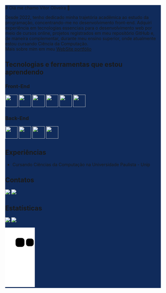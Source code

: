 
<div style="background-color:#102b5b">
  # Olá me chamo Vitor Oliveira 👋

Desde 2022, tenho dedicado minha trajetória acadêmica ao estudo da programação, concentrando-me no desenvolvimento front-end. Adquiri experiência em tecnologias essenciais para o desenvolvimento web por meio de cursos online, projetos registrados em meu repositório GitHub e, de maneira complementar, durante meu ensino superior, onde atualmente estou cursando Ciência da Computação.
</br>
Mais sobre mim em meu <a href="https://angular-portfolio-oliveiravitor32.vercel.app/" target="_blank">WebSite portfólio</a>

## Tecnologias e ferramentas que estou aprendendo

### Front-End
<div style="display:flex, margin-bottom: 20px;">
  <img src="https://cdn.jsdelivr.net/gh/devicons/devicon/icons/html5/html5-original-wordmark.svg" width="40" height="40" />
  <img src="https://cdn.jsdelivr.net/gh/devicons/devicon/icons/css3/css3-original-wordmark.svg" width="40" height="40" />
  <img src="https://cdn.jsdelivr.net/gh/devicons/devicon/icons/javascript/javascript-original.svg" width="40" height="40" />
  <img src="https://cdn.jsdelivr.net/gh/devicons/devicon/icons/typescript/typescript-plain.svg" width="40" height="40" />
  <img src="https://cdn.jsdelivr.net/gh/devicons/devicon/icons/angularjs/angularjs-plain.svg" width="40" height="40"/>
  <img src="https://cdn.jsdelivr.net/gh/devicons/devicon/icons/react/react-original-wordmark.svg" width="40" height="40" />
</div>

### Back-End
<div style="display:flex, margin-bottom: 30px;">
  <img src="https://cdn.jsdelivr.net/gh/devicons/devicon/icons/java/java-original.svg" width="40" height="40"/>
  <img src="https://cdn.jsdelivr.net/gh/devicons/devicon/icons/spring/spring-original.svg" width="40" height="40"/> 
  <img src="https://cdn.jsdelivr.net/gh/devicons/devicon/icons/nodejs/nodejs-original.svg" width="40" height="40" />
  <img src="https://cdn.jsdelivr.net/gh/devicons/devicon/icons/python/python-original.svg" width="40" height="40"/>          
</div>

## Experiências
- Cursando Ciências da Computação na Universidade Paulista - Unip

## Contatos
<div style="display:block, margin-bottom: 30px">
<a href = "mailto:oliveiravitor327@gmail.com"><img src="https://img.shields.io/badge/Gmail-D14836?style=for-the-badge&logo=gmail&logoColor=white" target="_blank"></a>
<a href="https://www.linkedin.com/in/vitor-oliveira-27a01525b/" target="_blank"><img src="https://img.shields.io/badge/-LinkedIn-%230077B5?style=for-the-badge&logo=linkedin&logoColor=white" target="_blank"></a>   
</div>

## Estatísticas
<div>
<a href="https://github.com/oliveiravitor32">
<img height="180em" src="https://github-readme-stats.vercel.app/api/top-langs/?username=oliveiravitor32&layout=compact&langs_count=7&theme=dracula"/>
<img height="180em" src="https://github-readme-stats.vercel.app/api?username=oliveiravitor32&show_icons=true&theme=dracula&include_all_commits=true&count_private=true"/>
</div>


![Snake animation](https://github.com/oliveiravitor32/oliveiravitor32/blob/output/github-contribution-grid-snake.svg)
</div>
